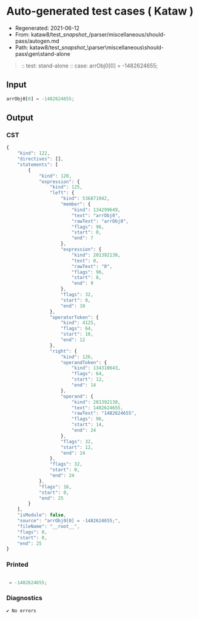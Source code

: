 # Auto-generated test cases ( Kataw )
- Regenerated: 2021-06-12
- From: kataw8/test\__snapshot__/parser/miscellaneous/should-pass/autogen.md
- Path: kataw8/test\__snapshot__\parser\miscellaneous\should-pass\gen\stand-alone
> :: test: stand-alone
> :: case: arrObj0[0] = -1482624655;
## Input

`````js
arrObj0[0] = -1482624655;
`````
## Output

### CST

```javascript
{
    "kind": 122,
    "directives": [],
    "statements": [
        {
            "kind": 120,
            "expression": {
                "kind": 125,
                "left": {
                    "kind": 536871042,
                    "member": {
                        "kind": 134299649,
                        "text": "arrObj0",
                        "rawText": "arrObj0",
                        "flags": 96,
                        "start": 0,
                        "end": 7
                    },
                    "expression": {
                        "kind": 201392130,
                        "text": 0,
                        "rawText": "0",
                        "flags": 96,
                        "start": 8,
                        "end": 9
                    },
                    "flags": 32,
                    "start": 0,
                    "end": 10
                },
                "operatorToken": {
                    "kind": 4125,
                    "flags": 64,
                    "start": 10,
                    "end": 12
                },
                "right": {
                    "kind": 126,
                    "operandToken": {
                        "kind": 134318643,
                        "flags": 64,
                        "start": 12,
                        "end": 14
                    },
                    "operand": {
                        "kind": 201392130,
                        "text": 1482624655,
                        "rawText": "1482624655",
                        "flags": 96,
                        "start": 14,
                        "end": 24
                    },
                    "flags": 32,
                    "start": 12,
                    "end": 24
                },
                "flags": 32,
                "start": 0,
                "end": 24
            },
            "flags": 16,
            "start": 0,
            "end": 25
        }
    ],
    "isModule": false,
    "source": "arrObj0[0] = -1482624655;",
    "fileName": "__root__",
    "flags": 0,
    "start": 0,
    "end": 25
}
```

### Printed

```javascript

 = -1482624655;
```

### Diagnostics

```javascript
✔ No errors
```

